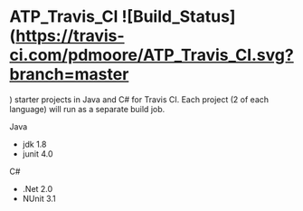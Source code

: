 # ATP_Travis_CI ![Build_Status](https://travis-ci.com/pdmoore/ATP_Travis_CI.svg?branch=master
)
starter projects in Java and C# for Travis CI. Each project (2 of each language) will run as a separate build job.

Java
- jdk 1.8
- junit 4.0

C#
- .Net 2.0
- NUnit 3.1
